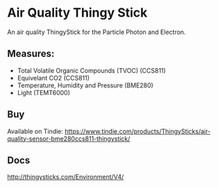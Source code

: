 # Air Quality Thingy Stick

An air quality ThingyStick for the Particle Photon and Electron.

## Measures:

* Total Volatile Organic Compounds (TVOC) (CCS811)
* Equivelant CO2 (CCS811)
* Temperature, Humidity and Pressure (BME280)
* Light (TEMT6000)


## Buy

Available on Tindie: https://www.tindie.com/products/ThingySticks/air-quality-sensor-bme280ccs811-thingystick/


## Docs

http://thingysticks.com/Environment/V4/
